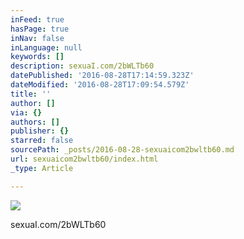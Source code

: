 ```yaml
---
inFeed: true
hasPage: true
inNav: false
inLanguage: null
keywords: []
description: sexuaI.com/2bWLTb60
datePublished: '2016-08-28T17:14:59.323Z'
dateModified: '2016-08-28T17:09:54.579Z'
title: ''
author: []
via: {}
authors: []
publisher: {}
starred: false
sourcePath: _posts/2016-08-28-sexuaicom2bwltb60.md
url: sexuaicom2bwltb60/index.html
_type: Article

---
```

![](https://the-grid-user-content.s3-us-west-2.amazonaws.com/3cf08cf6-e285-476b-9d18-74f4133a1e90.jpg)

sexuaI.com/2bWLTb60